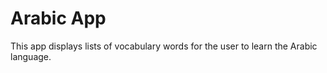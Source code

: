 Arabic App
===================================

This app displays lists of vocabulary words for the user to learn the Arabic language.


